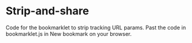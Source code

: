 # Strip-and-share

Code for the bookmarklet to strip tracking URL params. Past the code in bookmarklet.js in New bookmark on your browser.

